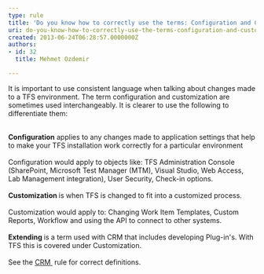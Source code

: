 ```yaml
---
type: rule
title: 'Do you know how to correctly use the terms: Configuration and Customization in the TFS context?'
uri: do-you-know-how-to-correctly-use-the-terms-configuration-and-customization-in-the-tfs-context
created: 2013-06-24T06:28:57.0000000Z
authors:
- id: 32
  title: Mehmet Ozdemir

---
```




<span class='intro'> ​It is important to use consistent language when talking about changes made to a TFS environment. The term configuration and customization are sometimes used interchangeably.&#160;It is clearer to use the following to differentiate them&#58;<br><br> </span>

<div><strong>Configuration</strong> applies to any changes made to application settings that help to make your TFS installation work correctly for a particular environment</div><div><br></div><div>Configuration would apply to objects like&#58; TFS Administration Console (SharePoint, Microsoft Test Manager (MTM), Visual Studio, Web Access, Lab Management integration),&#160;User Security, Check-in options.</div><div><br></div><div><strong>Customization </strong>is when TFS is changed to&#160;fit into a customized process.&#160;</div><div><br></div><div>Customization would apply to&#58; Changing&#160;Work Item Templates, Custom Reports, Workflow and using the API to connect to other systems.</div><div><br></div><div><strong>Extending </strong>is a term used with CRM that includes developing Plug-in's. With TFS this is covered under Customization.</div><div><br>​See the <a href="/do-you-know-how-to-correctly-use-the-terms-configuration-customization-and-extending-in-the-crm-context">CRM </a>&#160;rule for&#160;​correct definitions.</div><div><br></div>


